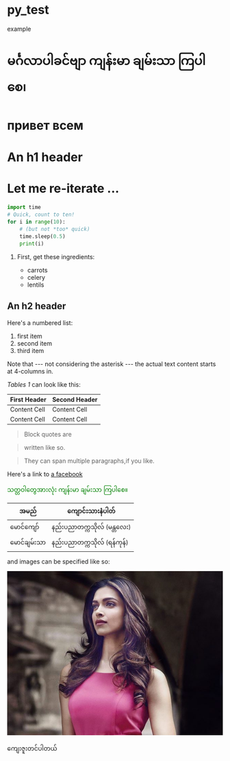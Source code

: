 # py_test
example

# မင်္ဂလာပါခင်ဗျာ ကျန်းမာ ချမ်းသာ ကြပါစေ၊
# привет всем

An h1 header
============

# Let me re-iterate ...

~~~python
import time
# Quick, count to ten!
for i in range(10):
    # (but not *too* quick)
    time.sleep(0.5)
    print(i)
~~~
 1. First, get these ingredients:

      * carrots
      * celery
      * lentils


An h2 header
------------

Here's a numbered list:

 1. first item
 2. second item
 3. third item
 
Note that --- not considering the asterisk --- the actual text content starts at 4-columns in.

*Tables 1* can look like this:

| First Header  | Second Header |
| ------------- | ------------- |
| Content Cell  | Content Cell  |
| Content Cell  | Content Cell  |



> Block quotes are

> written like so.

> They can span multiple paragraphs,if you like.

Here's a link to [a facebook](https://www.facebook.com/profile.php?id=100036167504749)

<font color="green"> သတ္တဝါတွေအားလုံး ကျန်းမာ ချမ်းသာ ကြပါစေ။ </font>

| အမည် | ကျောင်းသားနံပါတ် |
| --- | ---|
|မောင်ကျော် | နည်းပညာတက္ကသိုလ် (မန္တလေး) |
| မောင်ချမ်းသာ | နည်းပညာတက္ကသိုလ် (ရန်ကုန်) |

and images can be specified like so:

![example image](/image/Deepika.jpg "An exemplary image")


ကျေးဇူးတင်ပါတယ်
